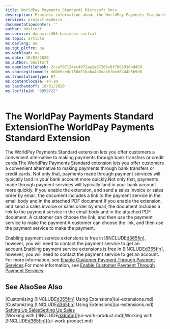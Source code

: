 ```yaml
---
title: WorldPay Payments Standard| Microsoft Docs
description: Provides information about the WorldPay Payments Standard extension
services: project-madeira
documentationcenter: ''
author: bholtorf
ms.service: dynamics365-business-central
ms.topic: article
ms.devlang: na
ms.tgt_pltfrm: na
ms.workload: na
ms.date: 10/01/2020
ms.author: bholtorf
ms.openlocfilehash: 2cca707134ec4072aa1e87206c8f78619164d450
ms.sourcegitcommit: ddbb5cede750df1baba4b3eab8fbed6744b5b9d6
ms.translationtype: HT
ms.contentlocale: en-IN
ms.lasthandoff: 10/01/2020
ms.locfileid: "3959722"
---
```

# <a name="the-worldpay-payments-standard-extension"></a><span data-ttu-id="6d7dd-103">The WorldPay Payments Standard Extension</span><span class="sxs-lookup"><span data-stu-id="6d7dd-103">The WorldPay Payments Standard Extension</span></span>
<span data-ttu-id="6d7dd-104">The WorldPay Payments Standard extension lets you offer customers a convenient alternative to making payments through bank transfers or credit cards.</span><span class="sxs-lookup"><span data-stu-id="6d7dd-104">The WorldPay Payments Standard extension lets you offer customers a convenient alternative to making payments through bank transfers or credit cards.</span></span> <span data-ttu-id="6d7dd-105">Not only that, payments made through payment services will typically land in your bank account more quickly.</span><span class="sxs-lookup"><span data-stu-id="6d7dd-105">Not only that, payments made through payment services will typically land in your bank account more quickly.</span></span>
<span data-ttu-id="6d7dd-106">If you enable the extension, and send a sales invoice or sales order by email, the document includes a link to the payment service in the email body and in the attached PDF document.</span><span class="sxs-lookup"><span data-stu-id="6d7dd-106">If you enable the extension, and send a sales invoice or sales order by email, the document includes a link to the payment service in the email body and in the attached PDF document.</span></span> <span data-ttu-id="6d7dd-107">A customer can choose the link, and then use the payment service to make the payment.</span><span class="sxs-lookup"><span data-stu-id="6d7dd-107">A customer can choose the link, and then use the payment service to make the payment.</span></span>

<span data-ttu-id="6d7dd-108">Enabling payment service extensions is free in [!INCLUDE[d365fin](includes/d365fin_md.md)], however, you will need to contact the payment service to get an account.</span><span class="sxs-lookup"><span data-stu-id="6d7dd-108">Enabling payment service extensions is free in [!INCLUDE[d365fin](includes/d365fin_md.md)], however, you will need to contact the payment service to get an account.</span></span> <span data-ttu-id="6d7dd-109">For more information, see [Enable Customer Payment Through Payment Services](sales-how-enable-payment-service-extensions.md).</span><span class="sxs-lookup"><span data-stu-id="6d7dd-109">For more information, see [Enable Customer Payment Through Payment Services](sales-how-enable-payment-service-extensions.md).</span></span>

## <a name="see-also"></a><span data-ttu-id="6d7dd-110">See Also</span><span class="sxs-lookup"><span data-stu-id="6d7dd-110">See Also</span></span>
<span data-ttu-id="6d7dd-111">[Customising [!INCLUDE[d365fin](includes/d365fin_md.md)] Using Extensions](ui-extensions.md)</span><span class="sxs-lookup"><span data-stu-id="6d7dd-111">[Customizing [!INCLUDE[d365fin](includes/d365fin_md.md)] Using Extensions](ui-extensions.md)</span></span>  
[<span data-ttu-id="6d7dd-112">Setting Up Sales</span><span class="sxs-lookup"><span data-stu-id="6d7dd-112">Setting Up Sales</span></span>](sales-setup-sales.md)  
<span data-ttu-id="6d7dd-113">[Working with [!INCLUDE[d365fin](includes/d365fin_md.md)]](ui-work-product.md)</span><span class="sxs-lookup"><span data-stu-id="6d7dd-113">[Working with [!INCLUDE[d365fin](includes/d365fin_md.md)]](ui-work-product.md)</span></span>
